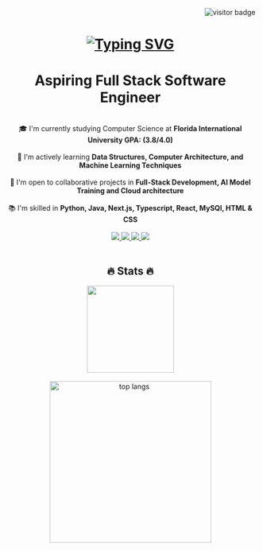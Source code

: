 <p align = right>
<img src="https://komarev.com/ghpvc/?username=jincito&color=orange&label=Visitors" alt="visitor badge">
</p>

<h1 align="center">
    <a href="https://git.io/typing-svg">
      <img src="https://readme-typing-svg.demolab.com?font=Fira+Code&size=30&pause=1000&color=24F700&center=true&random=false&width=435&lines=Hello%F0%9F%91%8BHola%F0%9F%92%95%E3%81%93%E3%82%93%E3%81%AB%E3%81%A1%E3%81%AF%E2%9C%8C;I'm+Jin+Carballosa" alt="Typing SVG" />
    </a>
</h1>

<h1 align="center" >Aspiring Full Stack Software Engineer</h1>

<br />

<div align="center">
    🎓 I'm currently studying Computer Science at <strong>Florida International University GPA: (3.8/4.0)</strong><br /><br />
    🌱 I'm actively learning <strong>Data Structures, Computer Architecture, and Machine Learning Techniques</strong><br /><br />
    👯 I'm open to collaborative projects in <strong>Full-Stack Development, AI Model Training and Cloud architecture</strong><br /><br />
    📚 I'm skilled in <strong>Python, Java, Next.js, Typescript, React, MySQl, HTML & CSS</strong></br /><br />
</div>

<div align="center">
  <a href="mailto:jinlegends@gmail.com">
    <img src="https://img.shields.io/badge/Gmail-333333?style=for-the-badge&logo=gmail&logoColor=red target="_blank" />
  </a>
  <a href="https://www.linkedin.com/in/jin-carballosa/" target="_blank">
    <img src="https://img.shields.io/badge/LinkedIn-0077B5?style=for-the-badge&logo=linkedin&logoColor=white" target="_blank" />
  </a>
  <a href="https://discord.com/users/ggjin" target="_blank">
    <img src="https://img.shields.io/badge/Discord-5865F2?style=for-the-badge&logo=discord&logoColor=white" target="_blank" />
  </a>
    <a href="https://jincito.github.io" target="_blank">
    <img src="https://img.shields.io/badge/Portfolio-FF5722?style=for-the-badge&logo=todoist&logoColor=white" target="_blank" />
  </a>
</div>

<br/>

<h2 align=center>
  🔥 Stats 🔥
</h2>

<div align = center>
  <img height=175 src="https://streak-stats.demolab.com/?user=jincito&theme=dark" />
</div>

<br />

<div align=center>
  <img width=325 align="center" src="https://github-readme-stats.vercel.app/api/top-langs/?username=jincito&Langs_count=8&layout=compact&theme=react&border_radius=10&size_weight=0.5&count_weight=0.5&exclude_repo=github-readme-stats" alt="top langs">
</div>

<br/><br/>

